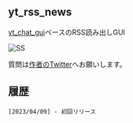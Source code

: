 ## yt_rss_news

[yt_chat_gui](https://github.com/YoutechA320U/yt_chat_gui)ベースのRSS読み出しGUI

![SS](https://https://raw.githubusercontent.com/YoutechA320U/yt_rss_news/main/yt_rss_newsSS.png?raw=true "yt_rss_news")

質問は[作者のTwitter](https://twitter.com/YoutechA320U)へお願いします。


## 履歴
    [2023/04/09] - 初回リリース
